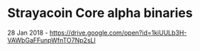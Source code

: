 Strayacoin Core alpha binaries
=====================================

28 Jan 2018 -
https://drive.google.com/open?id=1kiUULb3H-VAWbGaFFunpWfnTO7Np2sLl


